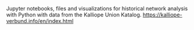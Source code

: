 Jupyter notebooks, files and visualizations for historical network analysis with Python with data from the Kalliope Union Katalog. 
https://kalliope-verbund.info/en/index.html
